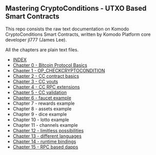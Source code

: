 ## Mastering CryptoConditions - UTXO Based Smart Contracts

This repo consists the raw text documentation on Komodo CryptoConditions Smart Contracts, written by Komodo Platform core developer jl777 (James Lee).

All the chapters are plain text files.

- [INDEX](Index)
- [Chapter 0 - Bitcoin Protocol Basics](Chapter%200%20-%20Bitcoin%20Protocol%20Basics)
- [Chapter 1 - OP_CHECKCRYPTOCONDITION](Chapter%201%20-%20OP_CHECKCRYPTOCONDITION)
- [Chapter 2 - CC contract basics](Chapter%202%20-%20CC%20contract%20basics)
- [Chapter 3 - CC vouts](Chapter%203%20-%20CC%20vouts)
- [Chapter 4 - CC RPC extensions](Chapter%204%20-%20CC%20RPC%20extensions)
- [Chapter 5 - CC validation](Chapter%205%20-%20CC%20validation)
- [Chapter 6 - faucet example](Chapter%206%20-%20faucet%20example)
- Chapter 7 - rewards example
- Chapter 8 - assets example
- Chapter 9 - dice example
- Chapter 10 - lotto example
- Chapter 11 - channels example
- [Chapter 12 - limitless possibilities](Chapter%2012%20-%20limitless%20possibilities)
- [Chapter 13 - different languages](Chapter%2013%20-%20different%20languages)
- [Chapter 14 - runtime bindings](Chapter%2014%20-%20runtime%20bindings)
- [Chapter 15 - RPC based dapps](Chapter%2015%20-%20RPC%20based%20dapps)


